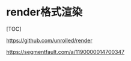 # render格式渲染

[TOC]

https://github.com/unrolled/render

https://segmentfault.com/a/1190000014700347
